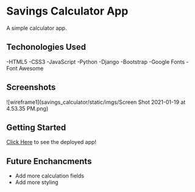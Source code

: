 # Savings Calculator App

A simple calculator app.

## Techonologies Used

-HTML5
-CSS3
-JavaScript
-Python
-Django
-Bootstrap
-Google Fonts
-Font Awesome


## Screenshots
![wireframe1](savings_calculator/static/imgs/Screen Shot 2021-01-19 at 4.53.35 PM.png)


## Getting Started

[Click Here](https://savings-calculator-8189.herokuapp.com/) to see the deployed app!


## Future Enchancments
- Add more calculation fields
- Add more styling